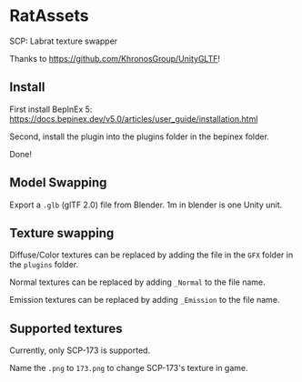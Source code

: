 # RatAssets
SCP: Labrat texture swapper

Thanks to https://github.com/KhronosGroup/UnityGLTF!
 
## Install

First install BepInEx 5: https://docs.bepinex.dev/v5.0/articles/user_guide/installation.html

Second, install the plugin into the plugins folder in the bepinex folder.

Done!

## Model Swapping

Export a `.glb` (glTF 2.0) file from Blender. 1m in blender is one Unity unit.

## Texture swapping

Diffuse/Color textures can be replaced by adding the file in the `GFX` folder in the `plugins` folder.

Normal textures can be replaced by adding `_Normal` to the file name.

Emission textures can be replaced by adding `_Emission` to the file name.

## Supported textures

Currently, only SCP-173 is supported.

Name the `.png` to `173.png` to change SCP-173's texture in game.
